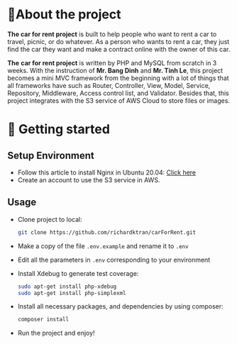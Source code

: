 # 🥇About the project

**The car for rent project** is built to help people who want to rent a car to travel, picnic, or do whatever. As a
person who wants to rent a car, they just find the car they want and make a contract online with the owner of this car.

**The** **car for rent project** is written by PHP and MySQL from scratch in 3 weeks. With the instruction of **Mr. Bang
Dinh** and **Mr. Tinh Le**, this project becomes a mini MVC framework from the beginning with a lot of things that all
frameworks have such as Router, Controller, View, Model, Service, Repository, Middleware, Access control list, and
Validator. Besides that, this project integrates with the S3 service of AWS Cloud to store files or images.

# 🎉 Getting started

## Setup Environment

- Follow this article to install Nginx in Ubuntu
  20.04: [Click here](https://www.digitalocean.com/community/tutorials/how-to-install-nginx-on-ubuntu-20-04)
- Create an account to use the S3 service in AWS.

## Usage

- Clone project to local:

    ```bash
    git clone https://github.com/richardktran/carForRent.git
    ```

- Make a copy of the file `.env.example` and rename it to `.env`
- Edit all the parameters in `.env` corresponding to your environment
- Install Xdebug to generate test coverage:

    ```bash
    sudo apt-get install php-xdebug
    sudo apt-get install php-simplexml
    ```

- Install all necessary packages, and dependencies by using composer:

    ```bash
    composer install
    ```

- Run the project and enjoy!

